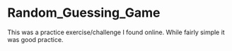 # Random_Guessing_Game

This was a practice exercise/challenge I found online. While fairly simple it was good practice.
